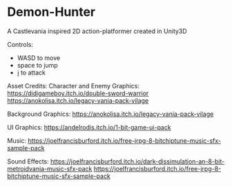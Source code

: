 # Demon-Hunter
A Castlevania inspired 2D action-platformer created in Unity3D

Controls:
- WASD to move
- space to jump
- j to attack

Asset Credits:
Character and Enemy Graphics:
https://didigameboy.itch.io/double-sword-warrior
https://anokolisa.itch.io/legacy-vania-pack-vilage

Background Graphics:
https://anokolisa.itch.io/legacy-vania-pack-vilage

UI Graphics:
https://andelrodis.itch.io/1-bit-game-ui-pack

Music:
https://joelfrancisburford.itch.io/free-jrpg-8-bitchiptune-music-sfx-sample-pack

Sound Effects:
https://joelfrancisburford.itch.io/dark-dissimulation-an-8-bit-metroidvania-music-sfx-pack
https://joelfrancisburford.itch.io/free-jrpg-8-bitchiptune-music-sfx-sample-pack
